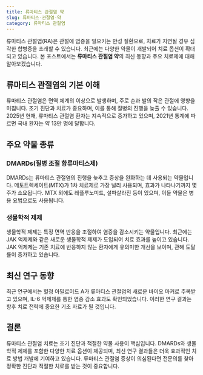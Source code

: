 ```yaml
---
title: 류마티스 관절염 약
slug: 류마티스-관절염-약
category: 류마티스 관절염
---
```


류마티스 관절염(RA)은 관절에 염증을 일으키는 만성 질환으로, 치료가 지연될 경우 심각한 합병증을 초래할 수 있습니다. 최근에는 다양한 약물이 개발되어 치료 옵션이 확대되고 있습니다. 본 포스트에서는 **류마티스 관절염 약**의 최신 동향과 주요 치료제에 대해 알아보겠습니다.

## 류마티스 관절염의 기본 이해

류마티스 관절염은 면역 체계의 이상으로 발생하며, 주로 손과 발의 작은 관절에 영향을 미칩니다. 조기 진단과 치료가 중요하며, 이를 통해 질병의 진행을 늦출 수 있습니다. 2025년 현재, 류마티스 관절염 환자는 지속적으로 증가하고 있으며, 2021년 통계에 따르면 국내 환자는 약 13만 명에 달합니다.

## 주요 약물 종류

### **DMARDs(질병 조절 항류마티스제)**

DMARDs는 류마티스 관절염의 진행을 늦추고 증상을 완화하는 데 사용되는 약물입니다. 메토트렉세이트(MTX)가 1차 치료제로 가장 널리 사용되며, 효과가 나타나기까지 몇 주가 소요됩니다. MTX 외에도 레플루노미드, 설파살라진 등이 있으며, 이들 약물은 병용 요법으로도 사용됩니다.

### **생물학적 제제**

생물학적 제제는 특정 면역 반응을 조절하여 염증을 감소시키는 약물입니다. 최근에는 JAK 억제제와 같은 새로운 생물학적 제제가 도입되어 치료 효과를 높이고 있습니다. JAK 억제제는 기존 치료에 반응하지 않는 환자에게 유의미한 개선을 보이며, 관해 도달률이 증가하고 있습니다.

## 최신 연구 동향

최근 연구에서는 혈청 아밀로이드 A가 류마티스 관절염의 새로운 바이오 마커로 주목받고 있으며, IL-6 억제제를 통한 염증 감소 효과도 확인되었습니다. 이러한 연구 결과는 향후 치료 전략에 중요한 기초 자료가 될 것입니다.

## 결론

류마티스 관절염 치료는 조기 진단과 적절한 약물 사용이 핵심입니다. DMARDs와 생물학적 제제를 포함한 다양한 치료 옵션이 제공되며, 최신 연구 결과들은 더욱 효과적인 치료 방법 개발에 기여하고 있습니다. 류마티스 관절염 증상이 의심된다면 전문의를 찾아 정확한 진단과 적절한 치료를 받는 것이 중요합니다.